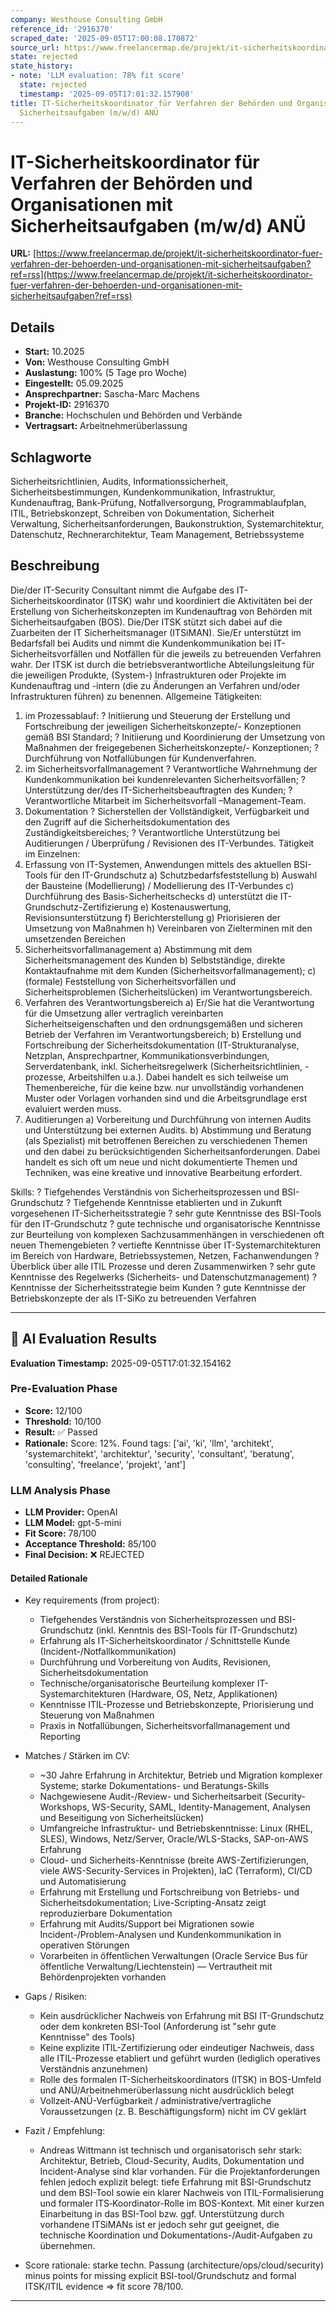 ```yaml
---
company: Westhouse Consulting GmbH
reference_id: '2916370'
scraped_date: '2025-09-05T17:00:08.170872'
source_url: https://www.freelancermap.de/projekt/it-sicherheitskoordinator-fuer-verfahren-der-behoerden-und-organisationen-mit-sicherheitsaufgaben?ref=rss
state: rejected
state_history:
- note: 'LLM evaluation: 78% fit score'
  state: rejected
  timestamp: '2025-09-05T17:01:32.157908'
title: IT-Sicherheitskoordinator für Verfahren der Behörden und Organisationen mit
  Sicherheitsaufgaben (m/w/d) ANÜ
---
```



# IT-Sicherheitskoordinator für Verfahren der Behörden und Organisationen mit Sicherheitsaufgaben (m/w/d) ANÜ
**URL:** [https://www.freelancermap.de/projekt/it-sicherheitskoordinator-fuer-verfahren-der-behoerden-und-organisationen-mit-sicherheitsaufgaben?ref=rss](https://www.freelancermap.de/projekt/it-sicherheitskoordinator-fuer-verfahren-der-behoerden-und-organisationen-mit-sicherheitsaufgaben?ref=rss)
## Details
- **Start:** 10.2025
- **Von:** Westhouse Consulting GmbH
- **Auslastung:** 100% (5 Tage pro Woche)
- **Eingestellt:** 05.09.2025
- **Ansprechpartner:** Sascha-Marc Machens
- **Projekt-ID:** 2916370
- **Branche:** Hochschulen und Behörden und Verbände
- **Vertragsart:** Arbeitnehmerüberlassung

## Schlagworte
Sicherheitsrichtlinien, Audits, Informationssicherheit, Sicherheitsbestimmungen, Kundenkommunikation, Infrastruktur, Kundenauftrag, Bank-Prüfung, Notfallversorgung, Programmablaufplan, ITIL, Betriebskonzept, Schreiben von Dokumentation, Sicherheit Verwaltung, Sicherheitsanforderungen, Baukonstruktion, Systemarchitektur, Datenschutz, Rechnerarchitektur, Team Management, Betriebssysteme

## Beschreibung
Die/der IT-Security Consultant nimmt die Aufgabe des IT-Sicherheitskoordinator (ITSK) wahr und koordiniert die
Aktivitäten bei der Erstellung von Sicherheitskonzepten im Kundenauftrag von Behörden mit Sicherheitsaufgaben
(BOS). Die/Der ITSK stützt sich dabei auf die Zuarbeiten der IT Sicherheitsmanager (ITSiMAN).
Sie/Er unterstützt im Bedarfsfall bei Audits und nimmt die Kundenkommunikation bei IT-Sicherheitsvorfällen und
Notfällen für die jeweils zu betreuenden Verfahren wahr. Der ITSK ist durch die betriebsverantwortliche
Abteilungsleitung für die jeweiligen Produkte, (System-) Infrastrukturen oder Projekte im Kundenauftrag und
-intern (die zu Änderungen an Verfahren und/oder Infrastrukturen führen) zu benennen.
Allgemeine Tätigkeiten:
1. im Prozessablauf:
? Initiierung und Steuerung der Erstellung und Fortschreibung der jeweiligen Sicherheitskonzepte/-
Konzeptionen gemäß BSI Standard;
? Initiierung und Koordinierung der Umsetzung von Maßnahmen der freigegebenen Sicherheitskonzepte/-
Konzeptionen;
? Durchführung von Notfallübungen für Kundenverfahren.
2. im Sicherheitsvorfallmanagement
? Verantwortliche Wahrnehmung der Kundenkommunikation bei kundenrelevanten Sicherheitsvorfällen;
? Unterstützung der/des IT-Sicherheitsbeauftragten des Kunden;
? Verantwortliche Mitarbeit im Sicherheitsvorfall –Management-Team.
3. Dokumentation
? Sicherstellen der Vollständigkeit, Verfügbarkeit und den Zugriff auf die Sicherheitsdokumentation des
Zuständigkeitsbereiches;
? Verantwortliche Unterstützung bei Auditierungen / Überprüfung / Revisionen des IT-Verbundes.
Tätigkeit im Einzelnen:
1. Erfassung von IT-Systemen, Anwendungen mittels des aktuellen BSI-Tools für den IT-Grundschutz
a) Schutzbedarfsfeststellung
b) Auswahl der Bausteine (Modellierung) / Modellierung des IT-Verbundes
c) Durchführung des Basis-Sicherheitschecks
d) unterstützt die IT-Grundschutz-Zertifizierung
e) Kostenauswertung, Revisionsunterstützung
f) Berichterstellung
g) Priorisieren der Umsetzung von Maßnahmen
h) Vereinbaren von Zielterminen mit den umsetzenden Bereichen
2. Sicherheitsvorfallmanagement
a) Abstimmung mit dem Sicherheitsmanagement des Kunden
b) Selbstständige, direkte Kontaktaufnahme mit dem Kunden (Sicherheitsvorfallmanagement);
c) (formale) Feststellung von Sicherheitsvorfällen und Sicherheitsproblemen (Sicherheitslücken) im
Verantwortungsbereich.
3. Verfahren des Verantwortungsbereich
a) Er/Sie hat die Verantwortung für die Umsetzung aller vertraglich vereinbarten Sicherheitseigenschaften
und den ordnungsgemäßen und sicheren Betrieb der Verfahren im Verantwortungsbereich;
b) Erstellung und Fortschreibung der Sicherheitsdokumentation (IT-Strukturanalyse, Netzplan,
Ansprechpartner, Kommunikationsverbindungen, Serverdatenbank, inkl. Sicherheitsregelwerk
(Sicherheitsrichtlinien, -prozesse, Arbeitshilfen u.a.). Dabei handelt es sich teilweise um Themenbereiche,
für die keine bzw. nur unvollständig vorhandenen Muster oder Vorlagen vorhanden sind und die
Arbeitsgrundlage erst evaluiert werden muss.
4. Auditierungen
a) Vorbereitung und Durchführung von internen Audits und Unterstützung bei externen Audits.
b) Abstimmung und Beratung (als Spezialist) mit betroffenen Bereichen zu verschiedenen Themen und den
dabei zu berücksichtigenden Sicherheitsanforderungen. Dabei handelt es sich oft um neue und nicht
dokumentierte Themen und Techniken, was eine kreative und innovative Bearbeitung erfordert.

Skills:
? Tiefgehendes Verständnis von Sicherheitsprozessen und BSI-Grundschutz
? Tiefgehende Kenntnisse etablierten und in Zukunft vorgesehenen IT-Sicherheitsstrategie
? sehr gute Kenntnisse des BSI-Tools für den IT-Grundschutz
? gute technische und organisatorische Kenntnisse zur Beurteilung von komplexen Sachzusammenhängen in
verschiedenen oft neuen Themengebieten
? vertiefte Kenntnisse über IT-Systemarchitekturen im Bereich von Hardware, Betriebssystemen, Netzen,
Fachanwendungen
? Überblick über alle ITIL Prozesse und deren Zusammenwirken
? sehr gute Kenntnisse des Regelwerks (Sicherheits- und Datenschutzmanagement)
? Kenntnisse der Sicherheitsstrategie beim Kunden
? gute Kenntnisse der Betriebskonzepte der als IT-SiKo zu betreuenden Verfahren

---

## 🤖 AI Evaluation Results

**Evaluation Timestamp:** 2025-09-05T17:01:32.154162

### Pre-Evaluation Phase
- **Score:** 12/100
- **Threshold:** 10/100
- **Result:** ✅ Passed
- **Rationale:** Score: 12%. Found tags: ['ai', 'ki', 'llm', 'architekt', 'systemarchitekt', 'architektur', 'security', 'consultant', 'beratung', 'consulting', 'freelance', 'projekt', 'ant']

### LLM Analysis Phase
- **LLM Provider:** OpenAI
- **LLM Model:** gpt-5-mini
- **Fit Score:** 78/100
- **Acceptance Threshold:** 85/100
- **Final Decision:** ❌ REJECTED

#### Detailed Rationale
- Key requirements (from project):
  - Tiefgehendes Verständnis von Sicherheitsprozessen und BSI-Grundschutz (inkl. Kenntnis des BSI-Tools für IT-Grundschutz)
  - Erfahrung als IT-Sicherheitskoordinator / Schnittstelle Kunde (Incident-/Notfallkommunikation)
  - Durchführung und Vorbereitung von Audits, Revisionen, Sicherheitsdokumentation
  - Technische/organisatorische Beurteilung komplexer IT-Systemarchitekturen (Hardware, OS, Netz, Applikationen)
  - Kenntnisse ITIL-Prozesse und Betriebskonzepte, Priorisierung und Steuerung von Maßnahmen
  - Praxis in Notfallübungen, Sicherheitsvorfallmanagement und Reporting

- Matches / Stärken im CV:
  - ~30 Jahre Erfahrung in Architektur, Betrieb und Migration komplexer Systeme; starke Dokumentations- und Beratungs-Skills
  - Nachgewiesene Audit-/Review- und Sicherheitsarbeit (Security-Workshops, WS-Security, SAML, Identity-Management, Analysen und Beseitigung von Sicherheitslücken)
  - Umfangreiche Infrastruktur- und Betriebskenntnisse: Linux (RHEL, SLES), Windows, Netz/Server, Oracle/WLS-Stacks, SAP-on-AWS Erfahrung
  - Cloud- und Sicherheits-Kenntnisse (breite AWS-Zertifizierungen, viele AWS-Security-Services in Projekten), IaC (Terraform), CI/CD und Automatisierung
  - Erfahrung mit Erstellung und Fortschreibung von Betriebs- und Sicherheitsdokumentation; Live-Scripting-Ansatz zeigt reproduzierbare Dokumentation
  - Erfahrung mit Audits/Support bei Migrationen sowie Incident-/Problem-Analysen und Kundenkommunikation in operativen Störungen
  - Vorarbeiten in öffentlichen Verwaltungen (Oracle Service Bus für öffentliche Verwaltung/Liechtenstein) — Vertrautheit mit Behördenprojekten vorhanden

- Gaps / Risiken:
  - Kein ausdrücklicher Nachweis von Erfahrung mit BSI IT-Grundschutz oder dem konkreten BSI-Tool (Anforderung ist "sehr gute Kenntnisse" des Tools)
  - Keine explizite ITIL-Zertifizierung oder eindeutiger Nachweis, dass alle ITIL-Prozesse etabliert und geführt wurden (lediglich operatives Verständnis anzunehmen)
  - Rolle des formalen IT-Sicherheitskoordinators (ITSK) in BOS-Umfeld und ANÜ/Arbeitnehmerüberlassung nicht ausdrücklich belegt
  - Vollzeit-ANÜ-Verfügbarkeit / administrative/vertragliche Voraussetzungen (z. B. Beschäftigungsform) nicht im CV geklärt

- Fazit / Empfehlung:
  - Andreas Wittmann ist technisch und organisatorisch sehr stark: Architektur, Betrieb, Cloud-Security, Audits, Dokumentation und Incident-Analyse sind klar vorhanden. Für die Projektanforderungen fehlen jedoch explizit belegt: tiefe Erfahrung mit BSI-Grundschutz und dem BSI-Tool sowie ein klarer Nachweis von ITIL-Formalisierung und formaler ITS‑Koordinator-Rolle im BOS-Kontext. Mit einer kurzen Einarbeitung in das BSI-Tool bzw. ggf. Unterstützung durch vorhandene ITSiMANs ist er jedoch sehr gut geeignet, die technische Koordination und Dokumentations-/Audit-Aufgaben zu übernehmen.

- Score rationale: starke techn. Passung (architecture/ops/cloud/security) minus points for missing explicit BSI-tool/Grundschutz and formal ITSK/ITIL evidence => fit score 78/100.

---
